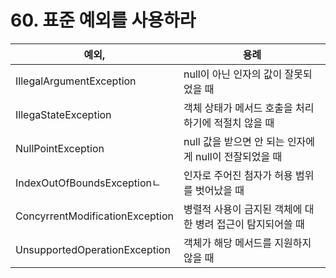# 60. 표준 예외를 사용하라

| 예외,                             | 용례                                  |
| ------------------------------- | ----------------------------------- |
| IllegalArgumentException        | null이 아닌 인자의 값이 잘못되었을 때             |
| IllegaStateException            | 객체 상태가 메서드 호출을 처리하기에 적절치 않을 때       |
| NullPointException              | null 값을 받으면 안 되는 인자에게 null이 전잘되었을 때 |
| IndexOutOfBoundsExceptionㄴ     | 인자로 주어진 첨자가 허용 범위를 벗어났을 때           |
| ConcyrrentModificationException | 병렬적 사용이 금지된 객체에 대한 병려 접근이 탐지되어쓸 때   |
| UnsupportedOperationException   | 객체가 해당 메서드를 지원하지 않을 때               |
